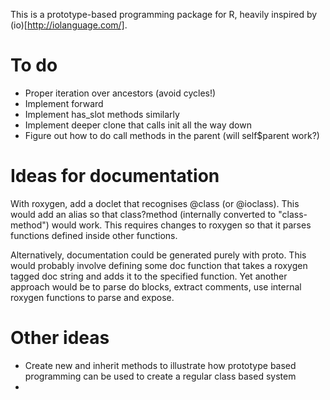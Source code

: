 This is a prototype-based programming package for R, heavily inspired by (io)[http://iolanguage.com/].

To do
======

 * Proper iteration over ancestors (avoid cycles!)
 * Implement forward
 * Implement has_slot methods similarly
 * Implement deeper clone that calls init all the way down
 * Figure out how to do call methods in the parent (will self$parent work?)


Ideas for documentation
=======================

With roxygen, add a doclet that recognises @class (or @ioclass).  This would add an alias so that class?method (internally converted to "class-method") would work.  This requires changes to roxygen so that it parses functions defined inside other functions.

Alternatively, documentation could be generated purely with proto.  This would probably involve defining some doc function that takes a roxygen tagged doc string and adds it to the specified function.  Yet another approach would be to parse do blocks, extract comments, use internal roxygen functions to parse and expose.

Other ideas
===========

 * Create new and inherit methods to illustrate how prototype based programming can be used to create a regular class based system
 * 